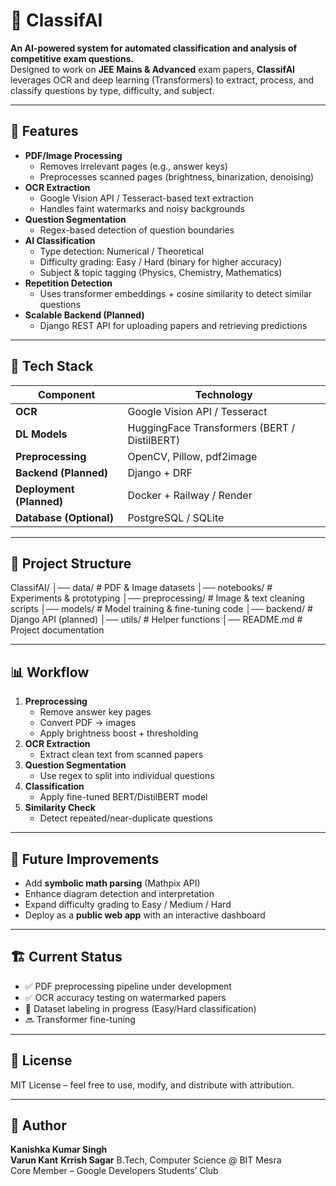 # 📄 ClassifAI

**An AI-powered system for automated classification and analysis of competitive exam questions.**  
Designed to work on **JEE Mains & Advanced** exam papers, **ClassifAI** leverages OCR and deep learning (Transformers) to extract, process, and classify questions by type, difficulty, and subject.

---

## 🚀 Features

- **PDF/Image Processing**
  - Removes irrelevant pages (e.g., answer keys)
  - Preprocesses scanned pages (brightness, binarization, denoising)
- **OCR Extraction**
  - Google Vision API / Tesseract-based text extraction
  - Handles faint watermarks and noisy backgrounds
- **Question Segmentation**
  - Regex-based detection of question boundaries
- **AI Classification**
  - Type detection: Numerical / Theoretical
  - Difficulty grading: Easy / Hard (binary for higher accuracy)
  - Subject & topic tagging (Physics, Chemistry, Mathematics)
- **Repetition Detection**
  - Uses transformer embeddings + cosine similarity to detect similar questions
- **Scalable Backend (Planned)**
  - Django REST API for uploading papers and retrieving predictions

---

## 🧠 Tech Stack

| Component            | Technology |
|----------------------|------------|
| **OCR**              | Google Vision API / Tesseract |
| **DL Models**        | HuggingFace Transformers (BERT / DistilBERT) |
| **Preprocessing**    | OpenCV, Pillow, pdf2image |
| **Backend (Planned)**| Django + DRF |
| **Deployment (Planned)** | Docker + Railway / Render |
| **Database (Optional)** | PostgreSQL / SQLite |

---

## 📂 Project Structure

ClassifAI/
│── data/ # PDF & Image datasets
│── notebooks/ # Experiments & prototyping
│── preprocessing/ # Image & text cleaning scripts
│── models/ # Model training & fine-tuning code
│── backend/ # Django API (planned)
│── utils/ # Helper functions
│── README.md # Project documentation


---

## 📊 Workflow

1. **Preprocessing**
   - Remove answer key pages
   - Convert PDF → images
   - Apply brightness boost + thresholding
2. **OCR Extraction**
   - Extract clean text from scanned papers
3. **Question Segmentation**
   - Use regex to split into individual questions
4. **Classification**
   - Apply fine-tuned BERT/DistilBERT model
5. **Similarity Check**
   - Detect repeated/near-duplicate questions

---

## 🔮 Future Improvements

- Add **symbolic math parsing** (Mathpix API)
- Enhance diagram detection and interpretation
- Expand difficulty grading to Easy / Medium / Hard
- Deploy as a **public web app** with an interactive dashboard

---

## 🏗 Current Status

- ✅ PDF preprocessing pipeline under development
- ✅ OCR accuracy testing on watermarked papers
- 🔄 Dataset labeling in progress (Easy/Hard classification)
- 🔜 Transformer fine-tuning

---

## 📜 License

MIT License – feel free to use, modify, and distribute with attribution.

---

## 👤 Author

**Kanishka Kumar Singh**  
**Varun Kant**
**Krrish Sagar**
B.Tech, Computer Science @ BIT Mesra  
Core Member – Google Developers Students’ Club 

